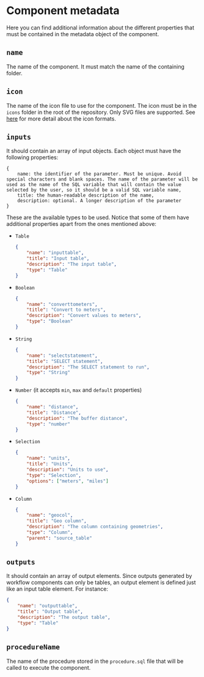# Component metadata

Here you can find additional information about the different properties that must be contained in the metadata object of the component.

## `name`

The name of the component. It must match the name of the containing folder.

## `icon`

The name of the icon file to use for the component. The icon must be in the `icons` folder in the root of the repository. Only SVG files are supported. See [here](./icons.md) for more detail about the icon formats.

## `inputs`

It should contain an array of input objects. Each object must have the following properties:

```
{
    name: the identifier of the parameter. Must be unique. Avoid special characters and blank spaces. The name of the parameter will be used as the name of the SQL variable that will contain the value selected by the user, so it should be a valid SQL variable name,
    title: the human-readable description of the name,
    description: optional. A longer description of the parameter
}
```

These are the available types to be used. Notice that some of them have additional properties apart from the ones mentioned above:

-   `Table`
    ```json
    {
        "name": "inputtable",
        "title": "Input table",
        "description": "The input table",
        "type": "Table"
    }
    ```
-   `Boolean`
    ```json
    {
        "name": "converttometers",
        "title": "Convert to meters",
        "description": "Convert values to meters",
        "type": "Boolean"
    }
    ```
-   `String`
    ```json
    {
        "name": "selectstatement",
        "title": "SELECT statement",
        "description": "The SELECT statement to run",
        "type": "String"
    }
    ```
-   `Number` (it accepts `min`, `max` and `default` properties)

    ```json
    {
        "name": "distance",
        "title": "Distance",
        "description": "The buffer distance",
        "type": "number"
    }
    ```

-   `Selection`
    ```json
    {
        "name": "units",
        "title": "Units",
        "description": "Units to use",
        "type": "Selection",
        "options": ["meters", "miles"]
    }
    ```
-   `Column`
    ```json
    {
        "name": "geocol",
        "title": "Geo column",
        "description": "The column containing geometries",
        "type": "Column",
        "parent": "source_table"
    }
    ```

## `outputs`

It should contain an array of output elements. Since outputs generated by workflow components can only be tables, an output element is defined just like an input table element. For instance:

```json
{
    "name": "outputtable",
    "title": "Output table",
    "description": "The output table",
    "type": "Table"
}
```

## `procedureName`

The name of the procedure stored in the `procedure.sql` file that will be called to execute the component.
